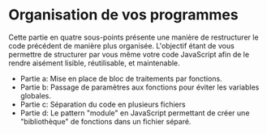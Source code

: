 # Organisation de vos programmes

Cette partie en quatre sous-points présente une manière de restructurer le code précédent de manière plus organisée.
L'objectif étant de vous permettre de structurer par vous même votre code JavaScript afin de le rendre aisément lisible, réutilisable, et maintenable.

* Partie a: Mise en place de bloc de traitements par fonctions.
* Partie b: Passage de paramètres aux fonctions pour éviter les variables globales.
* Partie c: Séparation du code en plusieurs fichiers
* Partie d: Le pattern "module" en JavaScript permettant de créer une "bibliothèque" de fonctions dans un fichier séparé.
